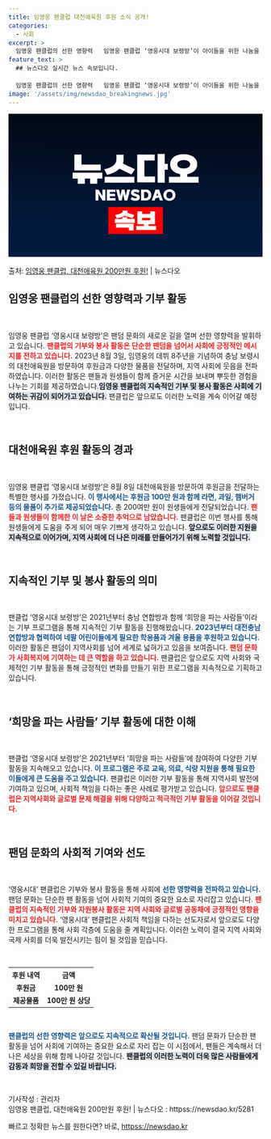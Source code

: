 ```yaml
---
title: 임영웅 팬클럽 대천애육원 후원 소식 공개!
categories:
  - 사회
excerpt: >
  임영웅 팬클럽의 선한 영향력   임영웅 팬클럽 ‘영웅시대 보령방’이 아이들을 위한 나눔을 통해 선한 영향력을…
feature_text: >
  ## 뉴스다오 실시간 뉴스 속보입니다.

  임영웅 팬클럽의 선한 영향력   임영웅 팬클럽 ‘영웅시대 보령방’이 아이들을 위한 나눔을 통해 선한 영향력을…
image: '/assets/img/newsdao_breakingnews.jpg'
---
```


![뉴스다오 속보](/assets/img/newsdao_breakingnews.jpg)

<p>출처: <a href="httpss://newsdao.kr/5281" rel="dofollow">임영웅 팬클럽, 대천애육원 200만원 후원!</a> | 뉴스다오</p>

<h2 data-ke-size="size26">임영웅 팬클럽의 선한 영향력과 기부 활동</h2>

<p data-ke-size="size16">&nbsp;</p>

임영웅 팬클럽 ‘영웅시대 보령방’은 팬덤 문화의 새로운 길을 열며 선한 영향력을 발휘하고 있습니다. <b><span style="color: #ee2323;">팬클럽의 기부와 봉사 활동은 단순한 팬덤을 넘어서 사회에 긍정적인 메시지를 전하고 있습니다.</span></b> 2023년 8월 3일, 임영웅의 데뷔 8주년을 기념하여 충남 보령시의 대천애육원을 방문하여 후원금과 다양한 물품을 전달하며, 지역 사회에 웃음을 전파하였습니다. 이러한 활동은 팬들과 원생들이 함께 즐거운 시간을 보내며 뿌듯한 경험을 나누는 기회를 제공하였습니다.<b><span style="background-color: #21538527;">임영웅 팬클럽의 지속적인 기부 및 봉사 활동은 사회에 기여하는 귀감이 되어가고 있습니다.</span></b>  팬클럽은 앞으로도 이러한 노력을 계속 이어갈 예정입니다.

<p data-ke-size="size16">&nbsp;</p>

<h2 data-ke-size="size26">대천애육원 후원 활동의 경과</h2>

<p data-ke-size="size16">&nbsp;</p>

임영웅 팬클럽 ‘영웅시대 보령방’은 8월 8일 대천애육원을 방문하여 후원금을 전달하는 특별한 행사를 가졌습니다. <b><span style="color: #1a5490;">이 행사에서는 후원금 100만 원과 함께 라면, 과일, 햄버거 등의 물품이 추가로 제공되었습니다.</span></b>  총 200여만 원이 원생들에게 전달되었습니다. <b><span style="color: #ee2323;">팬들과 원생들이 함께한 이 날은 소중한 추억으로 남았습니다.</span></b> 팬클럽은 이번 행사를 통해 원생들에게 도움을 주게 되어 매우 기쁘게 생각하고 있습니다. <b><span style="background-color: #21538527;">앞으로도 이러한 지원을 지속적으로 이어가며, 지역 사회에 더 나은 미래를 만들어가기 위해 노력할 것입니다.</span></b>

<p data-ke-size="size16">&nbsp;</p>

<h2 data-ke-size="size26">지속적인 기부 및 봉사 활동의 의미</h2>

<p data-ke-size="size16">&nbsp;</p>

팬클럽 ‘영웅시대 보령방’은 2021년부터 충남 연합방과 함께 ‘희망을 파는 사람들’이라는 기부 프로그램을 통해 지속적인 기부 활동을 진행해왔습니다. <b><span style="color: #1a5490;">2023년부터 대전충남연합방과 협력하여 네팔 어린이들에게 필요한 학용품과 겨울 용품을 후원하고 있습니다.</span></b>  이러한 활동은 팬덤이 지역사회를 넘어 세계로 넓혀가고 있음을 보여줍니다. <b><span style="color: #ee2323;">팬덤 문화가 사회복지에 기여하는 데 큰 역할을 하고 있습니다.</span></b> 팬클럽은 앞으로도 지역 사회와 국제적인 기부 활동을 통해 긍정적인 변화를 만들기 위한 프로그램을 지속적으로 기획하고 있습니다.

<p data-ke-size="size16">&nbsp;</p>

<h2 data-ke-size="size26">‘희망을 파는 사람들’ 기부 활동에 대한 이해</h2>

<p data-ke-size="size16">&nbsp;</p>

팬클럽 ‘영웅시대 보령방’은 2021년부터 ‘희망을 파는 사람들’에 참여하여 다양한 기부 활동을 지속해오고 있습니다. <b><span style="color: #1a5490;">이 프로그램은 주로 교육, 의료, 식량 지원을 통해 필요한 이들에게 큰 도움을 주고 있습니다.</span></b>  팬클럽은 이러한 기부 활동을 통해 지역사회 발전에 기여하고 있으며, 사회적 책임을 다하는 좋은 사례로 평가받고 있습니다. <b><span style="color: #ee2323;">앞으로도 팬클럽은 지역사회와 글로벌 문제 해결을 위해 다양하고 적극적인 기부 활동을 이어갈 것입니다.</span></b>

<p data-ke-size="size16">&nbsp;</p>

<h2 data-ke-size="size26">팬덤 문화의 사회적 기여와 선도</h2>

<p data-ke-size="size16">&nbsp;</p>

‘영웅시대’ 팬클럽은 기부와 봉사 활동을 통해 사회에 <b><span style="color: #1a5490;">선한 영향력을 전파하고 있습니다.</span></b>  팬덤 문화는 단순한 팬 활동을 넘어 사회적 기여의 중요한 요소로 자리잡고 있습니다. <b><span style="color: #ee2323;">팬클럽의 지속적인 기부와 자원봉사 활동은 지역 사회와 글로벌 공동체에 긍정적인 영향을 미치고 있습니다.</span></b>  ‘영웅시대’ 팬클럽은 사회적 책임을 다하는 선도자로서 앞으로도 다양한 프로그램을 통해 사회 각층에 도움을 줄 계획입니다. 이러한 노력이 결국 지역 사회와 국제 사회를 더욱 발전시키는 힘이 될 것임을 믿습니다.

<p data-ke-size="size16">&nbsp;</p>

<table style="width: 100%; border-collapse: collapse;">
  <tr>
    <th style="text-align: center;">후원 내역</th>
    <th style="text-align: center;">금액</th>
  </tr>
  <tr>
    <td style="text-align: center;"><b>후원금</b></td>
    <td style="text-align: center; height: 17px;"><b>100만 원</b></td>
  </tr>
  <tr>
    <td style="text-align: center;"><b>제공물품</b></td>
    <td style="text-align: center; height: 17px;"><b>100만 원 상당</b></td>
  </tr>
</table>

<p data-ke-size="size16">&nbsp;</p>

<b><span style="color: #1a5490;">팬클럽의 선한 영향력은 앞으로도 지속적으로 확산될 것입니다.</span></b>  팬덤 문화가 단순한 팬 활동을 넘어 사회에 기여하는 중요한 요소로 자리 잡는 이 시점에서, 팬들은 계속해서 더 나은 세상을 위해 함께 나아갈 것입니다. <b><span style="background-color: #21538527;">팬클럽의 이러한 노력이 더욱 많은 사람들에게 감동과 희망을 전할 수 있길 바랍니다.</span></b>

<p data-ke-size="size16">&nbsp;</p>

기사작성 : 관리자  
임영웅 팬클럽, 대천애육원 200만원 후원! | 뉴스다오  : httpss://newsdao.kr/5281 

빠르고 정확한 뉴스를 원한다면? 바로, <a href="httpss://newsdao.kr" rel="dofollow">httpss://newsdao.kr</a>


